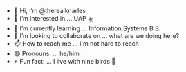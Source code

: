 - 👋 Hi, I’m @therealknarles
- 👀 I’m interested in ... UAP 🛸
- 🌱 I’m currently learning ... Information Systems B.S.
- 💞️ I’m looking to collaborate on ... what are we doing here?
- 📫 How to reach me ... I'm not hard to reach
- 😄 Pronouns: ... he/him
- ⚡ Fun fact: ... I live with nine birds 🦜

<!---
therealknarles/therealknarles is a ✨ special ✨ repository because its `README.md` (this file) appears on your GitHub profile.
You can click the Preview link to take a look at your changes.
--->
